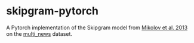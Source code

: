 # skipgram-pytorch

A Pytorch implementation of the Skipgram model from [Mikolov et al. 2013](https://proceedings.neurips.cc/paper_files/paper/2013/file/9aa42b31882ec039965f3c4923ce901b-Paper.pdf) on the [multi_news](https://huggingface.co/datasets/multi_news) dataset.
